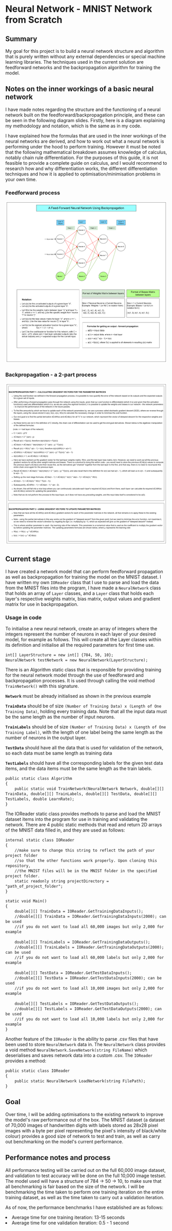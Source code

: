 # Neural Network - MNIST Network from Scratch

## Summary
<p>My goal for this project is to build a neural network structure and algorithm that is
purely written without any external dependencies or special machine learning libraries.
The techniques used in the current solution are feedforward networks and the backpropagation
algorithm for training the model.</p>

## Notes on the inner workings of a basic neural network
<p>I have made notes regarding the structure and the functioning of a neural network built
on the feedforward/backpropagation principle, and these can be seen in the following diagram
slides. Firstly, here is a diagram explaining my methodology and notation, which is the same
as in my code.</p>

<p>I have explained how the formulas that are used in the inner workings of the neural networks
are derived, and how to work out what a neural network is performing under the hood to
perform training. However it must be noted that the following mathematical breakdown assumes
knowledge of calculus, notably chain rule differentiation. For the purposes of this guide, it
is not feasible to provide a complete guide on calculus, and I would recommend to research how
and why differentiation works, the different differentiation techniques and how it is applied to
optimisation/minimisation problems in your own time.</p>

### Feedforward process

<img src="/Diagrams/Feedforward Process.png"></img>

### Backpropagation - a 2-part process

<img src="/Diagrams/Backpropagation Process.png"></img>

## Current stage
I have created a network model that can perform feedforward propagation as well as backpropagation for training the model on the MNIST dataset. I have written my own `IOReader` class that I use to parse and load the data from the MNIST files into the program, I have made a `NeuralNetwork` class that holds an array of `Layer` classes, and a `Layer` class that holds each layer's respective weights matrix, bias matrix, output values and gradient matrix for use in backpropagation.

### Usage in code
<p>To initialise a new neural network, create an array of integers where the integers 
represent the number of neurons in each layer of your desired model, for example as follows. 
This will create all the Layer classes within its definition and initialise all the required 
parameters for first time use.</p>

```
int[] LayerStructure = new int[] {784, 50, 10};
NeuralNetwork testNetwork = new NeuralNetwork(LayerStructure);
```

There is an Algorithm static class that is responsible for providing training for the neural network model through the use of feedforward and backpropagation processes. It is used through calling the void method `TrainNetwork()` with this signature.

**`Network`** must be already initialised as shown in the previous example

**`TrainData`** should be of size `(Number of Training Data) x (Length of One Training Data)`, holding every training data. Note that all the input data must be the same length as the number of input neurons.

**`TrainLabels`** should be of size `(Number of Training Data) x (Length of One Training Label)`, with the length of one label being the same length as the number of neurons in the output layer.

**`TestData`** should have all the data that is used for validation of the network, so each data must be same length as training data

**`TestLabels`** should have all the corresponding labels for the given test data items, and the data items must be the same length as the train labels.

```
public static class Algorithm
{
	public static void TrainNetwork(NeuralNetwork Network, double[][] TrainData, double[][] TrainLabels, double[][] TestData, double[][] TestLabels, double LearnRate);
}
```

<p>The IOReader static class provides methods to parse and load the MNIST dataset items into the
program for use in training and validating the network. There are 4 public static methods that
read and return 2D arrays of the MNIST data filled in, and they are used as follows:</p>

```
internal static class IOReader
{
    //make sure to change this string to reflect the path of your project folder
    //so that the other functions work properly. Upon cloning this repository,
    //the MNIST files will be in the MNIST folder in the specified project folder.
    static readonly string projectDirectory = "path_of_project_folder";
}
```

```
static void Main()
{
    double[][] TrainData = IOReader.GetTrainingDataInputs();
    //double[][] TrainData = IOReader.GetTrainingDataInputs(2000); can be used
    //if you do not want to load all 60,000 images but only 2,000 for example

    double[][] TrainLabels = IOReader.GetTrainingDataOutputs();
    //double[][] TrainLabels = IOReader.GetTrainingDataOutputs(2000); can be used
    //if you do not want to load all 60,000 labels but only 2,000 for example

    double[][] TestData = IOReader.GetTestDataInputs();
    //double[][] TestData = IOReader.GetTestDataInputs(2000); can be used
    //if you do not want to load all 10,000 images but only 2,000 for example

    double[][] TestLabels = IOReader.GetTestDataOutputs();
    //double[][] TestLabels = IOReader.GetTestDataOutputs(2000); can be used
    //if you do not want to load all 10,000 labels but only 2,000 for example
}
```

Another feature of the `IOReader` is the ability to parse .csv files that have been used to store `NeuralNetwork` data in. The `NeuralNetwork` class provides a void method `NeuralNetwork.SaveNetwork(string FileName)` which deserialises and saves network data into a custom .csv. The `IOReader` provides a method:
```
public static class IOReader
{
    public static NeuralNetwork LoadNetwork(string FilePath);
}
```

## Goal
<p>Over time, I will be adding optimisations to the existing network to improve the model's
raw performance out of the box. The MNIST dataset (a dataset of 70,000 images of handwritten
digits with labels stored as 28x28 pixel images with a byte per pixel representing the pixel's
intensity of black/white colour) provides a good size of network to test and train, as well
as carry out benchmarking on the model's current performance.</p>

## Performance notes and process
<p>All performance testing will be carried out on the full 60,000 image dataset, and
validation to test accuracy will be done on the full 10,000 image testset. The model
used will have a structure of 784 -> 50 -> 10, to make sure that all benchmarking is
fair based on the size of the network. I will be benchmarking the time taken to perform
one training iteration on the entire training dataset, as well as the time taken to
carry out a validation iteration.</p>
<p>As of now, the performance benchmarks I have established are as follows:</p>
<li>Average time for one training iteration: 13-15 seconds</li>
<li>Average time for one validation iteration: 0.5 - 1 second</li>